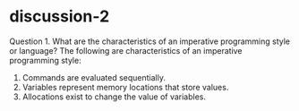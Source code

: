 # discussion-2
Question 1. What are the characteristics of an imperative programming style or language?
The following are characteristics of an imperative programming style:
1. Commands are evaluated sequentially.
2. Variables represent memory locations that store values.
3. Allocations exist to change the value of variables.
